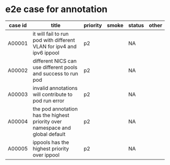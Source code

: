 # e2e case for annotation

| case id | title                             |priority | smoke | status | other |
|---------|-----------------------------------------|-------------|--------|----------|--------|
| A00001  | it will fail to run pod with different VLAN for ipv4 and ipv6 ippool | p2 || NA | |
| A00002  | different NICS can use different pools and success to run pod|p2||NA||
| A00003  | invalid annotations will contribute to pod run error |p2||NA||
| A00004  | the pod annotation has the highest priority over namespace and global default|p2||NA||
| A00005  | ippools has the highest priority over ippool|p2||NA||
